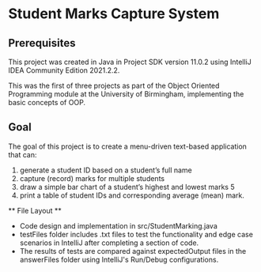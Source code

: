 # Student Marks Capture System

## Prerequisites ##
This project was created in Java in Project SDK version 11.0.2 using IntelliJ IDEA Community Edition 2021.2.2.

This was the first of three projects as part of the Object Oriented Programming module at the University of Birmingham, implementing the basic concepts of OOP.

## Goal ##
The goal of this project is to create a menu-driven text-based application that can:
  1. generate a student ID based on a student’s full name
  2. capture (record) marks for multiple students
  3. draw a simple bar chart of a student’s highest and lowest marks 5
  4. print a table of student IDs and corresponding average (mean) mark.

** File Layout **
* Code design and implementation in src/StudentMarking.java
* testFiles folder includes .txt files to test the functionality and edge case scenarios in IntelliJ after completing a section of code.
* The results of tests are compared against expectedOutput files in the answerFiles folder using IntelliJ's Run/Debug configurations.

